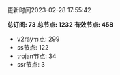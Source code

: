 更新时间2023-02-28 17:55:42

**总订阅: 73**
**总节点: 1232**
**有效节点: 458**
- v2ray节点: 299
- ss节点: 122
- trojan节点: 34
- ssr节点: 3
